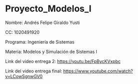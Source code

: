 # Proyecto_Modelos_I

Nombre: Andrés Felipe Giraldo Yusti

CC: 1020491920

Programa: Ingeniería de Sistemas

Materia: Modelos y Simulación de Sistemas I


Link del video entrega 2:       https://youtu.be/FpBycKVxpbc

Link del video entrega final:   https://www.youtube.com/watch?v=LCowSgnwGV0